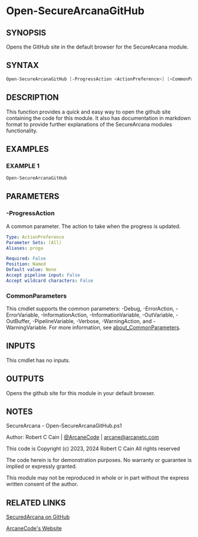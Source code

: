 # Open-SecureArcanaGitHub

## SYNOPSIS

Opens the GitHub site in the default browser for the SecureArcana module.

## SYNTAX

```powershell
Open-SecureArcanaGitHub [-ProgressAction <ActionPreference>] [<CommonParameters>]
```

## DESCRIPTION

This function provides a quick and easy way to open the github site containing the code for this module.
It also has documentation in markdown format to provide further explanations of the SecureArcana modules functionality.

## EXAMPLES

### EXAMPLE 1

```powershell
Open-SecureArcanaGitHub
```

## PARAMETERS

### -ProgressAction

A common parameter. The action to take when the progress is updated.

```yaml
Type: ActionPreference
Parameter Sets: (All)
Aliases: proga

Required: False
Position: Named
Default value: None
Accept pipeline input: False
Accept wildcard characters: False
```

### CommonParameters

This cmdlet supports the common parameters: -Debug, -ErrorAction, -ErrorVariable, -InformationAction, -InformationVariable, -OutVariable, -OutBuffer, -PipelineVariable, -Verbose, -WarningAction, and -WarningVariable. For more information, see [about_CommonParameters](http://go.microsoft.com/fwlink/?LinkID=113216).

## INPUTS

This cmdlet has no inputs.

## OUTPUTS

Opens the github site for this module in your default browser.

## NOTES

SecureArcana - Open-SecureArcanaGitHub.ps1

Author: Robert C Cain | [@ArcaneCode](https://twitter.com/arcanecode) | arcane@arcanetc.com

This code is Copyright (c) 2023, 2024 Robert C Cain All rights reserved

The code herein is for demonstration purposes.
No warranty or guarantee is implied or expressly granted.

This module may not be reproduced in whole or in part without
the express written consent of the author.

## RELATED LINKS

[SecuredArcana on GitHub](https://github.com/arcanecode/SecuredArcana)

[ArcaneCode's Website](http://arcanecode.me)
